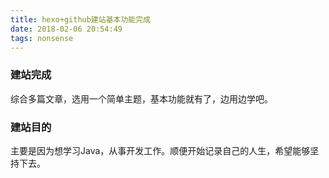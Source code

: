 ```yaml
---
title: hexo+github建站基本功能完成
date: 2018-02-06 20:54:49
tags: nonsense
---
```

### 建站完成
综合多篇文章，选用一个简单主题，基本功能就有了，边用边学吧。    
### 建站目的
主要是因为想学习Java，从事开发工作。顺便开始记录自己的人生，希望能够坚持下去。   
